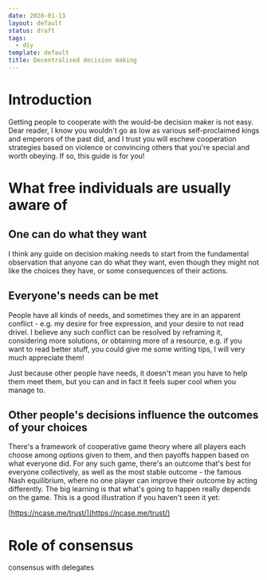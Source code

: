 ```yaml
---
date: 2020-01-13
layout: default
status: draft
tags:
  - diy
template: default
title: Decentralised decision making
---
```

# Introduction

Getting people to cooperate with the would-be decision maker is not easy. Dear reader, I know you wouldn't go as low as various self-proclaimed kings and emperors of the past did, and I trust you will eschew cooperation strategies based on violence or convincing others that you're special and worth obeying. If so, this guide is for you!

# What free individuals are usually aware of
## One can do what they want

I think any guide on decision making needs to start from the fundamental observation that anyone can do what they want, even though they might not like the choices they have, or some consequences of their actions.

## Everyone's needs can be met
People have all kinds of needs, and sometimes they are in an apparent conflict - e.g. my desire for free expression, and your desire to not read drivel. I believe any such conflict can be resolved by reframing it, considering more solutions, or obtaining more of a resource, e.g. if you want to read better stuff, you could give me some writing tips, I will very much appreciate them!

Just because other people have needs, it doesn't mean you have to help them meet them, but you can and in fact it feels super cool when you manage to.

## Other people's decisions influence the outcomes of your choices
There's a framework of cooperative game theory where all players each choose among options given to them, and then payoffs happen based on what everyone did. For any such game, there's an outcome that's best for everyone collectively, as well as the most stable outcome - the famous Nash equilibrium, where no one player can improve their outcome by acting differently. The big learning is that what's going to happen really depends on the game. This is a good illustration if you haven't seen it yet:

[https://ncase.me/trust/](https://ncase.me/trust/)

# Role of consensus
consensus with delegates

